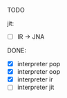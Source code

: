 TODO

jit:

- [ ] IR -> JNA

DONE:

- [x] interpreter pop
- [x] interpreter oop
- [x] interpreter ir
- [ ] interpreter jit
